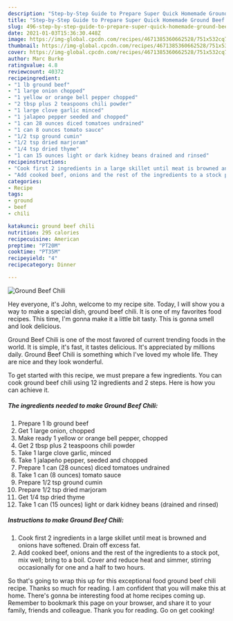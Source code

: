 ```yaml
---
description: "Step-by-Step Guide to Prepare Super Quick Homemade Ground Beef Chili"
title: "Step-by-Step Guide to Prepare Super Quick Homemade Ground Beef Chili"
slug: 496-step-by-step-guide-to-prepare-super-quick-homemade-ground-beef-chili
date: 2021-01-03T15:36:30.448Z
image: https://img-global.cpcdn.com/recipes/4671385360662528/751x532cq70/ground-beef-chili-recipe-main-photo.jpg
thumbnail: https://img-global.cpcdn.com/recipes/4671385360662528/751x532cq70/ground-beef-chili-recipe-main-photo.jpg
cover: https://img-global.cpcdn.com/recipes/4671385360662528/751x532cq70/ground-beef-chili-recipe-main-photo.jpg
author: Marc Burke
ratingvalue: 4.8
reviewcount: 40372
recipeingredient:
- "1 lb ground beef"
- "1 large onion chopped"
- "1 yellow or orange bell pepper chopped"
- "2 tbsp plus 2 teaspoons chili powder"
- "1 large clove garlic minced"
- "1 jalapeo pepper seeded and chopped"
- "1 can 28 ounces diced tomatoes undrained"
- "1 can 8 ounces tomato sauce"
- "1/2 tsp ground cumin"
- "1/2 tsp dried marjoram"
- "1/4 tsp dried thyme"
- "1 can 15 ounces light or dark kidney beans drained and rinsed"
recipeinstructions:
- "Cook first 2 ingredients in a large skillet until meat is browned and onions have softened. Drain off excess fat."
- "Add cooked beef, onions and the rest of the ingredients to a stock pot, mix well; bring to a boil. Cover and reduce heat and simmer, stirring occasionally for one and a half to two hours."
categories:
- Recipe
tags:
- ground
- beef
- chili

katakunci: ground beef chili 
nutrition: 295 calories
recipecuisine: American
preptime: "PT20M"
cooktime: "PT35M"
recipeyield: "4"
recipecategory: Dinner

---
```



![Ground Beef Chili](https://img-global.cpcdn.com/recipes/4671385360662528/751x532cq70/ground-beef-chili-recipe-main-photo.jpg)

Hey everyone, it's John, welcome to my recipe site. Today, I will show you a way to make a special dish, ground beef chili. It is one of my favorites food recipes. This time, I'm gonna make it a little bit tasty. This is gonna smell and look delicious.



Ground Beef Chili is one of the most favored of current trending foods in the world. It is simple, it's fast, it tastes delicious. It's appreciated by millions daily. Ground Beef Chili is something which I've loved my whole life. They are nice and they look wonderful.


To get started with this recipe, we must prepare a few ingredients. You can cook ground beef chili using 12 ingredients and 2 steps. Here is how you can achieve it.

<!--inarticleads1-->

##### The ingredients needed to make Ground Beef Chili:

1. Prepare 1 lb ground beef
1. Get 1 large onion, chopped
1. Make ready 1 yellow or orange bell pepper, chopped
1. Get 2 tbsp plus 2 teaspoons chili powder
1. Take 1 large clove garlic, minced
1. Take 1 jalapeño pepper, seeded and chopped
1. Prepare 1 can (28 ounces) diced tomatoes undrained
1. Take 1 can (8 ounces) tomato sauce
1. Prepare 1/2 tsp ground cumin
1. Prepare 1/2 tsp dried marjoram
1. Get 1/4 tsp dried thyme
1. Take 1 can (15 ounces) light or dark kidney beans (drained and rinsed)




<!--inarticleads2-->

##### Instructions to make Ground Beef Chili:

1. Cook first 2 ingredients in a large skillet until meat is browned and onions have softened. Drain off excess fat.
1. Add cooked beef, onions and the rest of the ingredients to a stock pot, mix well; bring to a boil. Cover and reduce heat and simmer, stirring occasionally for one and a half to two hours.




So that's going to wrap this up for this exceptional food ground beef chili recipe. Thanks so much for reading. I am confident that you will make this at home. There's gonna be interesting food at home recipes coming up. Remember to bookmark this page on your browser, and share it to your family, friends and colleague. Thank you for reading. Go on get cooking!
